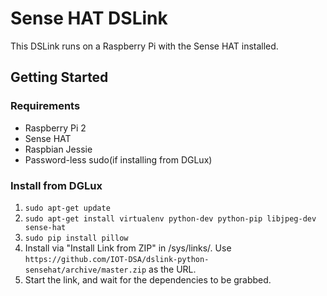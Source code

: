 # Sense HAT DSLink
This DSLink runs on a Raspberry Pi with the Sense HAT installed.

## Getting Started
### Requirements
- Raspberry Pi 2
- Sense HAT
- Raspbian Jessie
- Password-less sudo(if installing from DGLux)

### Install from DGLux
1. ```sudo apt-get update```
2. ```sudo apt-get install virtualenv python-dev python-pip libjpeg-dev sense-hat```
3. ```sudo pip install pillow```
4. Install via "Install Link from ZIP" in /sys/links/. Use ```https://github.com/IOT-DSA/dslink-python-sensehat/archive/master.zip``` as the URL.
5. Start the link, and wait for the dependencies to be grabbed.

